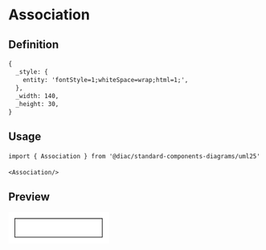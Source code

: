 # Association

## Definition

```
{
  _style: { 
    entity: 'fontStyle=1;whiteSpace=wrap;html=1;',
  },
  _width: 140,
  _height: 30,
}
```

## Usage

```
import { Association } from '@diac/standard-components-diagrams/uml25'

<Association/>
```

## Preview

<img src="./association.png" width="200"/>
